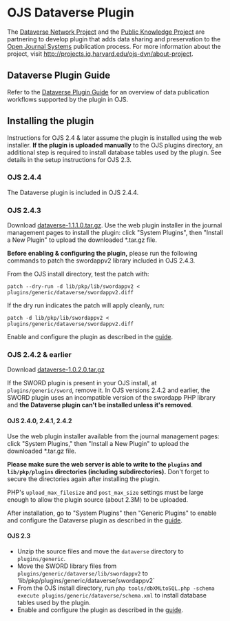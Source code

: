 # OJS Dataverse Plugin

The [Dataverse Network Project](http://thedata.org/) and the [Public Knowledge Project](http://pkp.sfu.ca/)  are
 partnering to develop plugin that adds data sharing and preservation to the [Open Journal Systems](http://pkp.sfu.ca/ojs/)
 publication process. For more information about the project, visit http://projects.iq.harvard.edu/ojs-dvn/about-project.

## Dataverse Plugin Guide

Refer to the [Dataverse Plugin Guide](https://docs.google.com/document/d/1QgxtxMaWdSZ8gI3wHDkE5EfP4W3M2Za-4DhmX_x3pY0/edit?disco=AAAAAGd77n8#) 
for an overview of data publication workflows supported by the plugin in OJS.

## Installing the plugin

Instructions for OJS 2.4 & later assume the plugin is installed using the web installer. **If the plugin is uploaded manually** to the OJS plugins directory, an additional step is required to install database tables used by the plugin. See details in the setup instructions for OJS 2.3.

### OJS 2.4.4

The Dataverse plugin is included in OJS 2.4.4. 

### OJS 2.4.3

Download [dataverse-1.1.1.0.tar.gz](https://github.com/jwhitney/dataverse/releases). Use the web plugin installer 
in the journal management pages to install the plugin: click "System Plugins", then "Install a New Plugin" to 
upload the downloaded *.tar.gz file.

**Before enabling & configuring the plugin,** please run the following commands to patch the swordappv2 library
included in OJS 2.4.3. 

From the OJS install directory, test the patch with: 

`patch --dry-run -d lib/pkp/lib/swordappv2 < plugins/generic/dataverse/swordappv2.diff`

If the dry run indicates the patch will apply cleanly, run:

`patch -d lib/pkp/lib/swordappv2 < plugins/generic/dataverse/swordappv2.diff`

Enable and configure the plugin as described in the [guide](https://docs.google.com/document/d/1QgxtxMaWdSZ8gI3wHDkE5EfP4W3M2Za-4DhmX_x3pY0/edit?disco=AAAAAGd77n8#). 

### OJS 2.4.2 & earlier

Download [dataverse-1.0.2.0.tar.gz](https://github.com/jwhitney/dataverse/releases)

If the SWORD plugin is present in your OJS install, at `plugins/generic/sword`, remove it.
In OJS versions 2.4.2 and earlier, the SWORD plugin uses an incompatible version of the swordapp PHP library and **the Dataverse plugin can't be
installed unless it's removed**. 

#### OJS 2.4.0, 2.4.1, 2.4.2

Use the web plugin installer available from the journal management pages: click "System Plugins," 
then "Install a New Plugin" to upload the downloaded *.tar.gz file. 

**Please make sure the web server is able to write to the `plugins` and `lib/pkp/plugins` directories (including subdirectories).** 
Don't forget to secure the directories again after installing the plugin. 

PHP's `upload_max_filesize` and `post_max_size` settings must be large enough to allow the plugin source (about 2.3M) to be uploaded. 

After installation, go to "System Plugins" then "Generic Plugins" to enable and configure the 
Dataverse plugin as described in the [guide](https://docs.google.com/document/d/1QgxtxMaWdSZ8gI3wHDkE5EfP4W3M2Za-4DhmX_x3pY0/edit?disco=AAAAAGd77n8#).

#### OJS 2.3

* Unzip the source files and move the `dataverse` directory to `plugins/generic`. 
* Move the SWORD library files from `plugins/generic/dataverse/lib/swordappv2` to 'lib/pkp/plugins/generic/dataverse/swordappv2`
* From the OJS install directory, run `php tools/dbXMLtoSQL.php -schema execute plugins/generic/dataverse/schema.xml` 
to install database tables used by the plugin.
* Enable and configure the plugin as described in the [guide](https://docs.google.com/document/d/1QgxtxMaWdSZ8gI3wHDkE5EfP4W3M2Za-4DhmX_x3pY0/edit?disco=AAAAAGd77n8#). 

